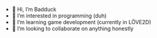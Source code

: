 - 👋 Hi, I’m Badduck
- 👀 I’m interested in programming (duh)
- 🌱 I’m learning game development (currently in LÖVE2D)
- 💞️ I’m looking to collaborate on anything honestly

<!---
Floris-kvd/Floris-kvd is a ✨ special ✨ repository because its `README.md` (this file) appears on your GitHub profile.
You can click the Preview link to take a look at your changes.
--->
